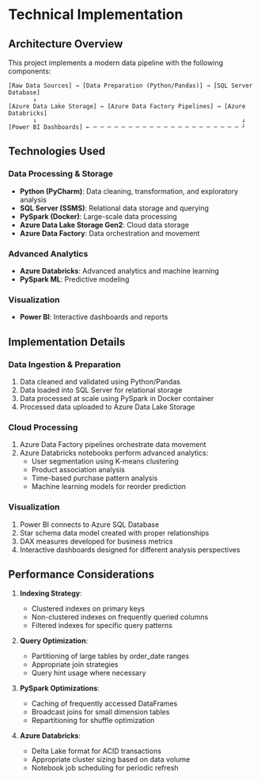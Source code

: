 # Technical Implementation

## Architecture Overview

This project implements a modern data pipeline with the following components:

```
[Raw Data Sources] → [Data Preparation (Python/Pandas)] → [SQL Server Database]
       ↓
[Azure Data Lake Storage] ← [Azure Data Factory Pipelines] → [Azure Databricks]
       ↓                                                          ↓
[Power BI Dashboards] ← ─ ─ ─ ─ ─ ─ ─ ─ ─ ─ ─ ─ ─ ─ ─ ─ ─ ─ ─ ─ ─ ┘
```

## Technologies Used

### Data Processing & Storage
- **Python (PyCharm)**: Data cleaning, transformation, and exploratory analysis
- **SQL Server (SSMS)**: Relational data storage and querying
- **PySpark (Docker)**: Large-scale data processing
- **Azure Data Lake Storage Gen2**: Cloud data storage
- **Azure Data Factory**: Data orchestration and movement

### Advanced Analytics
- **Azure Databricks**: Advanced analytics and machine learning
- **PySpark ML**: Predictive modeling

### Visualization
- **Power BI**: Interactive dashboards and reports

## Implementation Details

### Data Ingestion & Preparation
1. Data cleaned and validated using Python/Pandas
2. Data loaded into SQL Server for relational storage
3. Data processed at scale using PySpark in Docker container
4. Processed data uploaded to Azure Data Lake Storage

### Cloud Processing
1. Azure Data Factory pipelines orchestrate data movement
2. Azure Databricks notebooks perform advanced analytics:
   - User segmentation using K-means clustering
   - Product association analysis
   - Time-based purchase pattern analysis
   - Machine learning models for reorder prediction

### Visualization
1. Power BI connects to Azure SQL Database
2. Star schema data model created with proper relationships
3. DAX measures developed for business metrics
4. Interactive dashboards designed for different analysis perspectives

## Performance Considerations

1. **Indexing Strategy**: 
   - Clustered indexes on primary keys
   - Non-clustered indexes on frequently queried columns
   - Filtered indexes for specific query patterns

2. **Query Optimization**:
   - Partitioning of large tables by order_date ranges
   - Appropriate join strategies
   - Query hint usage where necessary

3. **PySpark Optimizations**:
   - Caching of frequently accessed DataFrames
   - Broadcast joins for small dimension tables
   - Repartitioning for shuffle optimization

4. **Azure Databricks**:
   - Delta Lake format for ACID transactions
   - Appropriate cluster sizing based on data volume
   - Notebook job scheduling for periodic refresh